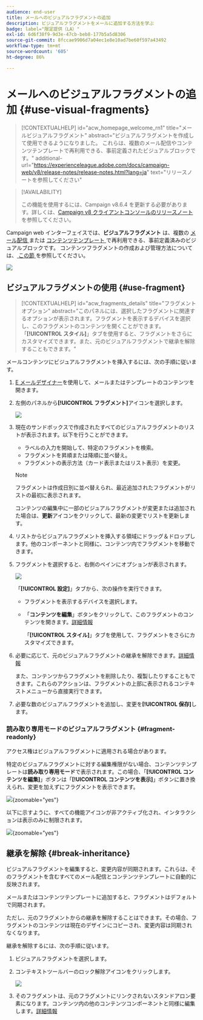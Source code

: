 ```yaml
---
audience: end-user
title: メールへのビジュアルフラグメントの追加
description: ビジュアルフラグメントをメールに追加する方法を学ぶ
badge: label="限定提供（LA）"
exl-id: 6d6f38f9-9d3e-47cb-beb8-177b5a5d8306
source-git-commit: 8fccae9906d7a04ec1e8e10ad7be60f597a43492
workflow-type: tm+mt
source-wordcount: '605'
ht-degree: 86%

---
```


# メールへのビジュアルフラグメントの追加 {#use-visual-fragments}

>[!CONTEXTUALHELP]
>id="acw_homepage_welcome_rn1"
>title="メールビジュアルフラグメント"
>abstract="ビジュアルフラグメントを作成して使用できるようになりました。 これらは、複数のメール配信やコンテンツテンプレートで再利用できる、事前定義されたビジュアルブロックです。"
>additional-url="https://experienceleague.adobe.com/docs/campaign-web/v8/release-notes/release-notes.html?lang=ja" text="リリースノートを参照してください"

>[!AVAILABILITY]
>
>この機能を使用するには、Campaign v8.6.4 を更新する必要があります。詳しくは、[Campaign v8 クライアントコンソールのリリースノート ](https://experienceleague.adobe.com/ja/docs/campaign/campaign-v8/releases/release-notes) を参照してください。

Campaign web インターフェイスでは、**ビジュアルフラグメント** は、複数の [ メール配信 ](../email/get-started-email-designer.md) または [ コンテンツテンプレート ](../email/use-email-templates.md) で再利用できる、事前定義済みのビジュアルブロックです。 コンテンツフラグメントの作成および管理方法については、[ この節 ](fragments.md) を参照してください。

![](assets/do-not-localize/fragments.gif)

## ビジュアルフラグメントの使用 {#use-fragment}

>[!CONTEXTUALHELP]
>id="acw_fragments_details"
>title="フラグメントオプション"
>abstract="このパネルには、選択したフラグメントに関連するオプションが表示されます。フラグメントを表示するデバイスを選択し、このフラグメントのコンテンツを開くことができます。「**[!UICONTROL スタイル]**」タブを使用すると、フラグメントをさらにカスタマイズできます。また、元のビジュアルフラグメントで継承を解除することもできます。"

<!-- pas vu dans l'UI-->

メールコンテンツにビジュアルフラグメントを挿入するには、次の手順に従います。

1. [E メールデザイナー](../email/get-started-email-designer.md)を使用して、メールまたはテンプレートのコンテンツを開きます。

1. 左側のパネルから&#x200B;**[!UICONTROL フラグメント]**&#x200B;アイコンを選択します。

   ![](assets/fragments-in-designer.png)

1. 現在のサンドボックスで作成されたすべてのビジュアルフラグメントのリストが表示されます。以下を行うことができます。

   * ラベルの入力を開始して、特定のフラグメントを検索。
   * フラグメントを昇順または降順に並べ替え。
   * フラグメントの表示方法（カード表示またはリスト表示）を変更。

   >[!NOTE]
   >
   >フラグメントは作成日別に並べ替えられ、最近追加されたフラグメントがリストの最初に表示されます。

   コンテンツの編集中に一部のビジュアルフラグメントが変更または追加された場合は、**更新**&#x200B;アイコンをクリックして、最新の変更でリストを更新します。

1. リストからビジュアルフラグメントを挿入する領域にドラッグ＆ドロップします。他のコンポーネントと同様に、コンテンツ内でフラグメントを移動できます。

1. フラグメントを選択すると、右側のペインにオプションが表示されます。

   ![](assets/fragment-right-pane.png)

   「**[!UICONTROL 設定]**」タブから、次の操作を実行できます。

   * フラグメントを表示するデバイスを選択します。
   * 「**コンテンツを編集**」ボタンをクリックして、このフラグメントのコンテンツを開きます。[詳細情報](../content/fragments.md#edit-fragments)

     「**[!UICONTROL スタイル]**」タブを使用して、フラグメントをさらにカスタマイズできます。

1. 必要に応じて、元のビジュアルフラグメントの継承を解除できます。[詳細情報](#break-inheritance)

   また、コンテンツからフラグメントを削除したり、複製したりすることもできます。これらのアクションは、フラグメントの上部に表示されるコンテキストメニューから直接実行できます。

1. 必要な数のビジュアルフラグメントを追加し、変更を&#x200B;**[!UICONTROL 保存]**&#x200B;します。

### 読み取り専用モードのビジュアルフラグメント {#fragment-readonly}

アクセス権はビジュアルフラグメントに適用される場合があります。

特定のビジュアルフラグメントに対する編集権限がない場合、コンテンツテンプレートは&#x200B;**読み取り専用モード**&#x200B;で表示されます。この場合、「**[!UICONTROL コンテンツを編集]**」ボタンは「**[!UICONTROL コンテンツを表示]**」ボタンに置き換えられ、変更を加えずにフラグメントを表示できます。

![](assets/fragment-readonly.png){zoomable="yes"}

以下に示すように、すべての機能アイコンが非アクティブ化され、インタラクションは表示のみに制限されます。

![](assets/fragment-readonly-view.png){zoomable="yes"}

## 継承を解除 {#break-inheritance}

ビジュアルフラグメントを編集すると、変更内容が同期されます。これらは、そのフラグメントを含むすべてのメール配信とコンテンツテンプレートに自動的に反映されます。

メールまたはコンテンツテンプレートに追加すると、フラグメントはデフォルトで同期されます。

ただし、元のフラグメントからの継承を解除することはできます。その場合、フラグメントのコンテンツは現在のデザインにコピーされ、変更内容は同期されなくなります。

継承を解除するには、次の手順に従います。

1. ビジュアルフラグメントを選択します。

1. コンテキストツールバーのロック解除アイコンをクリックします。

   ![](assets/fragment-break-inheritance.png)

1. そのフラグメントは、元のフラグメントにリンクされないスタンドアロン要素になります。コンテンツ内の他のコンテンツコンポーネントと同様に編集します。[詳細情報](../email/content-components.md)
